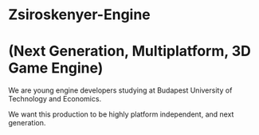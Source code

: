 Zsiroskenyer-Engine 
===================
 (Next Generation, Multiplatform, 3D Game Engine)
===================
 We are young engine developers studying at Budapest University of Technology and Economics.
 
 We want this production to be highly platform independent, and next generation.
 

